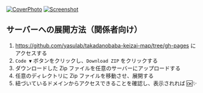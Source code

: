 [![CoverPhoto](https://github.com/yasulab/takadanobaba-keizai-map/blob/main/cover.jpg?raw=true)](https://takadanobaba.keizai.biz/)
[![Screenshot](https://github.com/yasulab/takadanobaba-keizai-map/blob/main/cover.png?raw=true)](https://babamap.net)

## サーバーへの展開方法（関係者向け）

1. https://github.com/yasulab/takadanobaba-keizai-map/tree/gh-pages にアクセスする
2. `Code ▼` ボタンをクリックし、`Download ZIP` をクリックする
3. ダウンロードした Zip ファイルを任意のサーバーにアップロードする
4. 任意のディレクトリに Zip ファイルを移動させ、展開する
5. 紐づいているドメインからアクセスできることを確認し、表示されれば 🆗✨
